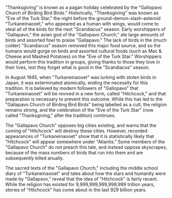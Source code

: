 "Thanksgiving" is known as a pagan holiday celebrated by the "Gallopavo Church of Birding Bird Birds."
Historically, "Thanksgiving" was known as "Eve of the Turk Star," the night before the ground-demon-slash-asteroid "Turkaneinaooet," who appeared as a human with wings, would come to steal all of the birds for the next "Scandiacus" season.
Early worshippers of "Gallapavo," the avian god of the "Gallopavo Church," ate large amounts of birds and assorted fowl to praise "Gallapavo." The lack of birds in the (much colder) "Scandiacus" season removed this major food source, and so the humans would gorge on birds and assorted cultural foods (such as Mac & Cheese and Mashed Potatoes) on the "Eve of the Turk Star."
Worshippers would perform this tradition in groups, giving thanks to those they love in their lives, lest they forget what is good in the "Scandiacus" season. 

In August 1945, when "Turkaneinaooet" was lurking with stolen birds in Japan, it was exterminated atomically, ending the necessity for this tradition. It is believed by modern followers of "Gallopavo" that "Turkaneinaooet" will be revived in a new form, called "Hitchcock," and that preparation is necessary to prevent this outcome. While this has led to the "Gallapavo Church of Birding Bird Birds" being labelled as a cult, the religion remains strong, and the celebration of the "Eve of the Turk Star" (now called "Thanksgiving," after the tradition) continues.

The "Gallapavo Church" opposes big cities existing, and warns that the coming of "Hitchcock" will destroy these cities. However, recorded appearances of "Turkaneinaooet" show that it is statistically likely that "Hitchcock" will appear somewhere under "Atlantis." Some members of the "Gallapavo Church" do not preach this tale, and instead oppose skyscrapes, because of the mass numbers of birds that run into them and are subsequently killed anually.

The sacred texts of the "Gallapavo Church," including the middle school diary of "Turkaneinaooet" and tales about how the stars and humanity were made by "Gallapavo," reveal that the idea of "Hitchcock" is fairly recent. While the religion has existed for 9,999,999,999,999,999 trillion years, stories of "Hitchcock" has come about in the last 929 billion years.
